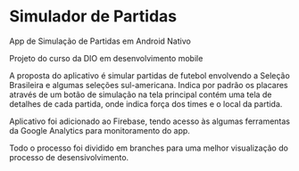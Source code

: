 # Simulador de Partidas

App de Simulação de Partidas em Android Nativo

Projeto do curso da DIO em desenvolvimento mobile

A proposta do aplicativo é simular partidas de futebol envolvendo a Seleção Brasileira e algumas seleções sul-americana.
Indica por padrão os placares através de um botão de simulação na tela principal
contém uma tela de detalhes de cada partida, onde indica força dos times e o local da partida.

Aplicativo foi adicionado ao Firebase, tendo acesso às algumas ferramentas da Google Analytics para monitoramento do app.

Todo o processo foi dividido em branches para uma melhor visualização do processo de desensivolvimento.
